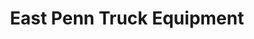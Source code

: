 ---
title: "East Penn Truck Equipment"
url: /bethlehem/east-penn-truck-equipment/
shop: Autohaus
---